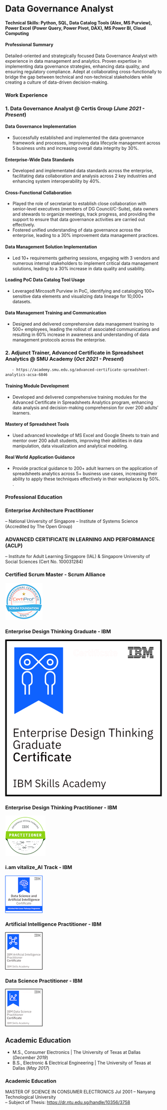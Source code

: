 # Data Governance Analyst

#### Technical Skills: Python, SQL, Data Catalog Tools (Alex, MS Purview), Power Excel (Power Query, Power Pivot, DAX), MS Power BI, Cloud Computing 

#### Professional Summary

Detailed-oriented and strategically focused Data Governance Analyst with experience in data management and analytics. Proven expertise in implementing data governance strategies, enhancing data quality, and ensuring regulatory compliance. Adept at collaborating cross-functionally to bridge the gap between technical and non-technical stakeholders while creating a culture of data-driven decision-making. 

### Work Experience
### 1. Data Governance Analyst @ Certis Group  (_June 2021 - Present_)
#### **Data Governance Implementation**
  - Successfully established and implemented the data governance framework and processes, improving data lifecycle management across 5 business units and increasing overall 
    data integrity by 30%.
#### **Enterprise-Wide Data Standards**
  - Developed and implementated data standards across the enterprise, facilitating data collaboration and analysis across 2 key industries and enhancing system
    interoperability by 40%. 
#### **Cross-Functional Collaboration**
  - Played the role of secretariat to establish close collaboration with senior-level executives (members of DG Council/C-Suite), data owners and stewards to organize
    meetings, track progress, and providing the support to ensure that data governance activities are carried out effectively.
  - Fostered unified understanding of data governance across the enterprise, leading to a 30% improvement data management practices.
#### **Data Management Solution Implementation**
  -  Led 10+ requirements gathering sessions, engaging with 3 vendors and numerous internal stakeholders to implement critical data management solutions, leading to a 30% 
     increase in data quality and usability.
#### **Leading PoC Data Catalog Tool Usage**
  - Leveraged Mircosoft Purview in PoC, identifying and cataloging 100+ sensitive data elements and visualizing data lineage for 10,000+ datasets.
#### **Data Management Training and Communication**
  - Designed and delivered comprehensive data management training to 500+ employees, leading the rollout of associated communications and resulting in 60% increase in
    awareness and understanding of data management protocols across the enterprise.  

### 2. Adjunct Trainer, Advanced Certificate in Spreadsheet Analytics @ SMU Academy  (_Oct 2021 - Present_)
       - https://academy.smu.edu.sg/advanced-certificate-spreadsheet-analytics-acsa-6846 
  #### **Training Module Development**   
   - Developed and delivered comprehensive training modules for the Advanced Certificate in Spreadsheets Analytics program, enhancing data analysis and decision-making
     comprehension for over 200 adults’ learners.
  #### **Mastery of Spreadsheet Tools**   
   - Used advanced knowledge of MS Excel and Google Sheets to train and mentor over 200 adult students, improving their abilities in data manipulation, data visualization and 
     analytical modeling.
  #### **Real World Application Guidance**  
   - Provide practical guidance to 200+ adult learners on the application of spreadsheets analytics across 5+ business use cases, increasing their ability to apply these 
     techniques effectively in their workplaces by 50%. . 

### Professional Education

### Enterprise Architecture Practitioner 	
– National University of Singapore – Institute of Systems Science (Accredited by The Open Group) 
### ADVANCED CERTIFICATE IN LEARNING AND PERFORMANCE (ACLP)                                                      
– Institute for Adult Learning Singapore (IAL) & Singapore University of Social Sciences (Cert No. 100031284)
### Certified Scrum Master - Scrum Alliance	
![Digital Badges](/assets/img/scrum-foundation-professional-certificate-sfpc.1_120px.png) 
### Enterprise Design Thinking Graduate - IBM	
![Digital Badges](/assets/img/enterprise-design-thinking-graduate-certificate.png) 
### Enterprise Design Thinking Practitioner - IBM	
![Digital Badges](/assets/img/enterprise-design-thinking-practitioner.png) 
### i.am vitalize_AI Track - IBM
![Digital Badges](/assets/img/i-am-vitalize_ai-track_120px.png)
###  Artificial Intelligence Practitioner - IBM
![Digital Badges](/assets/img/ibm-artificial-intelligence-practitioner-certificate.1.png)
###  Data Science Practitioner - IBM
![Digital Badges](/assets/img/ibm-data-science-practitioner-certificate.1.png)  
## Academic Education						       		
- M.S., Consumer Electronics	| The University of Texas at Dallas (_December 2019_)	 			        		
- B.S., Electronic & Electrical Engineering | The University of Texas at Dallas (_May 2017_)
  
### Academic Education
MASTER OF SCIENCE IN CONSUMER ELECTRONICS	Jul 2001
– Nanyang Technological University  
– Subject of Thesis: https://dr.ntu.edu.sg/handle/10356/3758  
